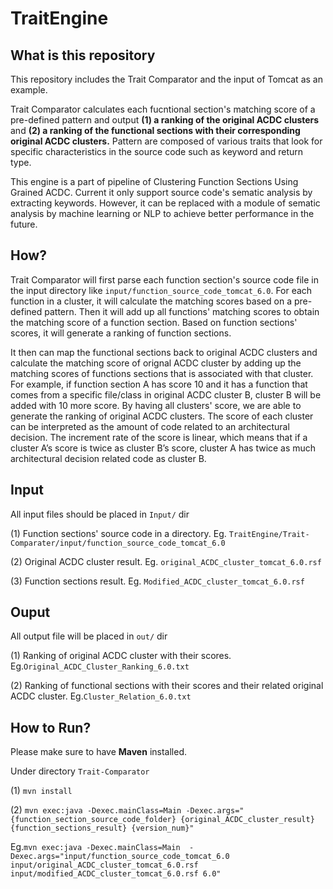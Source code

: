 # TraitEngine

## What is this repository

This repository includes the Trait Comparator and the input of Tomcat as an example. 

Trait Comparator calculates each fucntional section's matching score of a pre-defined pattern and output **(1) a ranking of the original ACDC clusters** and **(2) a ranking of the functional sections with their corresponding original ACDC clusters.** Pattern are composed of various traits that look for specific characteristics in the source code such as keyword and return type. 

This engine is a  part of pipeline of Clustering Function Sections Using Grained ACDC. Current it only support source code's sematic analysis by extracting keywords. However, it can be replaced with a module of sematic analysis by machine learning or NLP to achieve better performance in the future.

## How?

Trait Comparator will first parse each function section's source code file in the input directory like `input/function_source_code_tomcat_6.0`. For each function in a cluster, it will calculate the matching scores based on a pre-defined pattern. Then it will add up all functions' matching scores to obtain the matching score of a function section. Based on function sections' scores, it will generate a ranking of function sections.

It then can map the functional sections back to original ACDC clusters and calculate the matching score of orignal ACDC cluster by adding up the matching scores of functions sections that is associated with that cluster. For example, if function section A has score 10 and it has a function that comes from a specific file/class in original ACDC cluster B, cluster B will be added with 10 more score. By having all clusters' score, we are able to generate the ranking of original ACDC clusters. The score of each cluster can be interpreted as the amount of code related to an architectural decision. The increment rate of the score is linear, which means that if a cluster A’s score is twice as cluster B’s score, cluster A has twice as much architectural decision related code as cluster B.

## Input

All input files should be placed in `Input/` dir

(1) Function sections' source code in a directory. Eg. `TraitEngine/Trait-Comparater/input/function_source_code_tomcat_6.0`

(2) Original ACDC cluster result. Eg. `original_ACDC_cluster_tomcat_6.0.rsf`

(3) Function sections result. Eg. `Modified_ACDC_cluster_tomcat_6.0.rsf`



## Ouput

All output file will be placed in `out/` dir

(1) Ranking of original ACDC cluster with their scores. Eg.`Original_ACDC_Cluster_Ranking_6.0.txt`

(2) Ranking of functional sections with their scores and their related original ACDC cluster. Eg.`Cluster_Relation_6.0.txt`

## How to Run?

Please make sure to have **Maven** installed.

Under directory `Trait-Comparator`

(1) `mvn install`

(2) `mvn exec:java -Dexec.mainClass=Main -Dexec.args="{function_section_source_code_folder} {original_ACDC_cluster_result} {function_sections_result} {version_num}"`

Eg.`mvn exec:java -Dexec.mainClass=Main  -Dexec.args="input/function_source_code_tomcat_6.0 input/original_ACDC_cluster_tomcat_6.0.rsf input/modified_ACDC_cluster_tomcat_6.0.rsf 6.0"`
